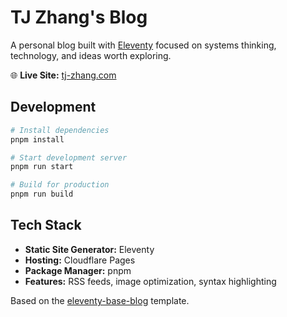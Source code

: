 # TJ Zhang's Blog

A personal blog built with [Eleventy](https://www.11ty.dev/) focused on systems thinking, technology, and ideas worth exploring.

🌐 **Live Site:** [tj-zhang.com](https://tj-zhang.com)

## Development

```bash
# Install dependencies
pnpm install

# Start development server
pnpm run start

# Build for production
pnpm run build
```

## Tech Stack

- **Static Site Generator:** Eleventy
- **Hosting:** Cloudflare Pages
- **Package Manager:** pnpm
- **Features:** RSS feeds, image optimization, syntax highlighting

Based on the [eleventy-base-blog](https://github.com/11ty/eleventy-base-blog) template.